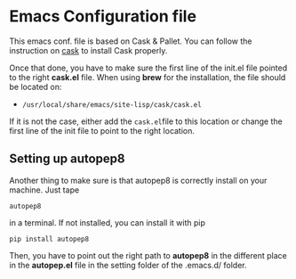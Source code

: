 Emacs Configuration file 
========================

This emacs conf. file is based on Cask & Pallet.
You can follow the instruction on [cask](http://cask.readthedocs.org/en/latest/) to install Cask properly.

Once that done,  you have to make  sure the first line  of the init.el
file pointed to  the right **cask.el** file.  When  using **brew** for
the installation, the file should be located on:

- ``/usr/local/share/emacs/site-lisp/cask/cask.el``

If it is not the case, either add the ``cask.el``file to this location
or  change the  first line  of the  init file  to point  to the  right
location.

Setting up autopep8
-------------------

Another thing  to make sure is  that autopep8 is correctly  install on
your machine. Just tape

```
autopep8
```

in a terminal. If not installed, you can install it with pip

``` 
pip install autopep8
```

Then, you  have to  point out  the right path  to **autopep8**  in the
different place  in the **autopep.el**  file in the setting  folder of
the .emacs.d/ folder. 

